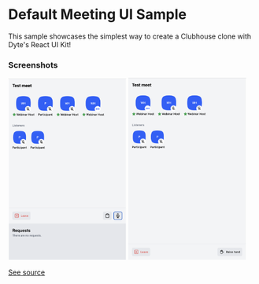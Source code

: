 # Default Meeting UI Sample

This sample showcases the simplest way to create a Clubhouse clone with Dyte's React UI Kit!

### Screenshots

<img src="./docs/screenshot-speaker.png" alt="A screenshot of the clubhouse sample for the speaker" style="max-width: 240px" />

<img src="./docs/screenshot-listener.png" alt="A screenshot of the clubhouse sample for the listener" style="max-width: 240px" />

[See source](./src/App.tsx)
